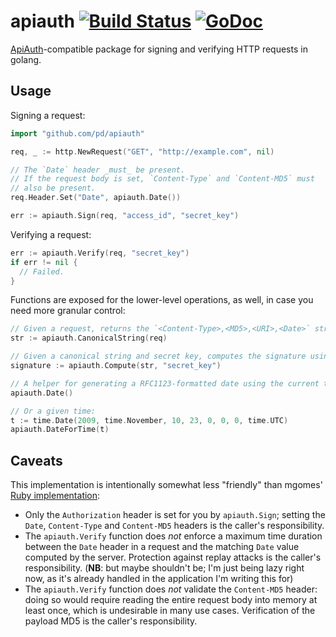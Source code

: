 # apiauth [![Build Status](https://travis-ci.org/pd/apiauth.png)](https://travis-ci.org/pd/apiauth) [![GoDoc](https://godoc.org/github.com/pd/apiauth?status.png)](https://godoc.org/github.com/pd/apiauth)

[ApiAuth][]-compatible package for signing and verifying HTTP requests in golang.

## Usage

Signing a request:

~~~go
import "github.com/pd/apiauth"

req, _ := http.NewRequest("GET", "http://example.com", nil)

// The `Date` header _must_ be present.
// If the request body is set, `Content-Type` and `Content-MD5` must
// also be present.
req.Header.Set("Date", apiauth.Date())

err := apiauth.Sign(req, "access_id", "secret_key")
~~~

Verifying a request:

~~~go
err := apiauth.Verify(req, "secret_key")
if err != nil {
  // Failed.
}
~~~

Functions are exposed for the lower-level operations, as well, in case you need more granular control:

~~~go
// Given a request, returns the `<Content-Type>,<MD5>,<URI>,<Date>` string used for the HMAC.
str := apiauth.CanonicalString(req)

// Given a canonical string and secret key, computes the signature using HMAC-SHA1:
signature := apiauth.Compute(str, "secret_key")

// A helper for generating a RFC1123-formatted date using the current time:
apiauth.Date()

// Or a given time:
t := time.Date(2009, time.November, 10, 23, 0, 0, 0, time.UTC)
apiauth.DateForTime(t)
~~~

## Caveats

This implementation is intentionally somewhat less "friendly" than mgomes' [Ruby implementation][ApiAuth]:

* Only the `Authorization` header is set for you by `apiauth.Sign`; setting the `Date`, `Content-Type`
  and `Content-MD5` headers is the caller's responsibility.
* The `apiauth.Verify` function does *not* enforce a maximum time duration between the `Date` header
  in a request and the matching `Date` value computed by the server. Protection against replay attacks
  is the caller's responsibility. (**NB**: but maybe shouldn't be; I'm just being lazy right now, as
  it's already handled in the application I'm writing this for)
* The `apiauth.Verify` function does *not* validate the `Content-MD5` header: doing so would require
  reading the entire request body into memory at least once, which is undesirable in many use cases.
  Verification of the payload MD5 is the caller's responsibility.

[ApiAuth]: https://github.com/mgomes/api_auth
